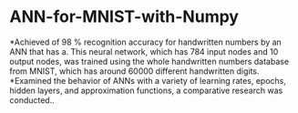 # ANN-for-MNIST-with-Numpy
*Achieved of 98 \% recognition accuracy for handwritten numbers by an ANN that has a. This neural network, which has 784 input nodes and 10 output nodes, was trained using the whole handwritten numbers database from MNIST, which has around 60000 different handwritten digits.
*Examined the behavior of ANNs with a variety of learning rates, epochs, hidden layers, and approximation functions, a comparative research was conducted..
